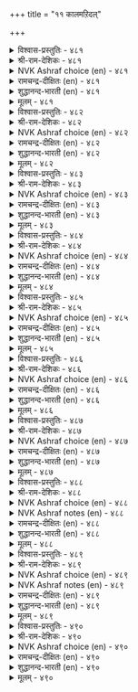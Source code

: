 +++
title = "११ कालमऱिदल्"

+++


<details><summary>विश्वास-प्रस्तुतिः - ४८१</summary>

पगल्वॆल्लुम् कूगैयैक् काक्कै इगल्वॆल्लुम्  
वेन्दर्क्कु वेण्डुम् पॊऴुदु।       ४८१
</details>

<details><summary>श्री-राम-देशिकः - ४८१</summary>

उलूको बलवानह्नि काकेनाल्पेन जीयते ।  
जयैषिणस्तथा राज्ञः कालः ख्रलु निरीक्ष्यते ॥ ४८१॥
</details>

<details><summary>NVK Ashraf choice (en) - ४८१</summary>

०४८१
A crow can defeat an owl by day.
Kings need the right time to win.
(P.S. Sundaram)
</details>

<details><summary>रामचन्द्र-दीक्षितः (en) - ४८१</summary>

481\. pakal vellum, kūkaiyaik kākkai;- ikal vellum  
vēntarkku vēṇṭum, poḻutu.

481\. During the day the crow conquers the owl. So the monarch who wishes to defeat the enemy must choose the proper time.  
</details>

<details><summary>शुद्धानन्द-भारती (en) - ४८१</summary>

1\. பகல்வெல்லும் கூகையைக் காக்கை இகல்வெல்லும்  
வேந்தர்க்கு வேண்டும் பொழுது.  
By day the crow defeats the owl  
Kings need right time their foes to quell.        481  
</details>

<details><summary>मूलम् - ४८१</summary>

पगल्वॆल्लुम् कूगैयैक् काक्कै इगल्वॆल्लुम्  
वेन्दर्क्कु वेण्डुम् पॊऴुदु।       ४८१
</details>

<details><summary>विश्वास-प्रस्तुतिः - ४८२</summary>

परुवत्तोडु ऒट्ट ऒऴुगल् तिरुविनैत्  
तीरामै आर्क्कुङ् गयिऱु।       ४८२
</details>

<details><summary>श्री-राम-देशिकः - ४८२</summary>

काले कर्म समारब्धं विचार्य च कृतं पुनः ।  
अस्थिरामपि सम्पत्तिं बघ्नात्येकत्र सुस्थिराम् ॥ ४८२॥
</details>

<details><summary>NVK Ashraf choice (en) - ४८२</summary>

०४८२
The rope that binds Fortune
Is deeds done at the right time.
(P.S. Sundaram)
</details>

<details><summary>रामचन्द्र-दीक्षितः (en) - ४८२</summary>

482\. paruvattoṭu oṭṭa oḻukal-tiruviṉait  
tīrāmai ārkkum kayiṟu.

482\. Action at the appropriate hour is the rope that holds for ever the Goddess of Fortune to the King.  
</details>

<details><summary>शुद्धानन्द-भारती (en) - ४८२</summary>

2\. பருவத்தோடு ஒட்ட ஒழுகல் திருவினைத்  
தீராமை ஆர்க்கும் கயிறு.  
Well-ordered seasoned act is cord  
That fortune binds in bon accord.        482  
</details>

<details><summary>मूलम् - ४८२</summary>

परुवत्तोडु ऒट्ट ऒऴुगल् तिरुविनैत्  
तीरामै आर्क्कुङ् गयिऱु।       ४८२
</details>

<details><summary>विश्वास-प्रस्तुतिः - ४८३</summary>

अरुविनै यॆन्ब उळवो करुवियान्  
कालम् अऱिन्दु सॆयिन्।       ४८३
</details>

<details><summary>श्री-राम-देशिकः - ४८३</summary>

क्रियोपयुक्तकरणैः कार्यं काले करोति यः ।  
साध्यते सुलभं तेन नासाध्यं भुवि किञ्चन ॥ ४८३॥
</details>

<details><summary>NVK Ashraf choice (en) - ४८३</summary>

०४८३
What is impossible
If right means are adopted at the right time? *
(P.S. Sundaram)
</details>

<details><summary>रामचन्द्र-दीक्षितः (en) - ४८३</summary>

483\. aru viṉai eṉpa uḷavō-karuviyāṉ  
kālam aṟintu ceyiṉ.

483\. Is there anything impossible if one acts at the right time and with the proper equipment?  
</details>

<details><summary>शुद्धानन्द-भारती (en) - ४८३</summary>

3\. அருவினை என்ப உளவோ கருவியான்  
காலம் அறிந்து செயின்  
What is hard for him who acts  
With proper means and time and tacts?        483  
</details>

<details><summary>मूलम् - ४८३</summary>

अरुविनै यॆन्ब उळवो करुवियान्  
कालम् अऱिन्दु सॆयिन्।       ४८३
</details>

<details><summary>विश्वास-प्रस्तुतिः - ४८४</summary>

ञालम् करुदिनुङ् गैगूडुङ् गालम्  
करुदि इडत्ताऱ्चॆयिन्।       ४८४
</details>

<details><summary>श्री-राम-देशिकः - ४८४</summary>

कृत्स्नामपि महीं भोक्तुं स शक्नोति महीतले ।  
काले देशे च कर्माणि यः करोति समाहितः ॥ ४८४॥
</details>

<details><summary>NVK Ashraf choice (en) - ४८४</summary>

०४८४
Even the world will be yours,
If you act choosing the right time and place.
(N.V.K. Ashraf)
</details>

<details><summary>रामचन्द्र-दीक्षितः (en) - ४८४</summary>

484\. ñālam karutiṉum, kaikūṭum-kālam  
karuti, iṭattāṉ ceyiṉ.

484\. One can succeed in the attempt to conquer the world if the right time and the right place are chosen.  
</details>

<details><summary>शुद्धानन्द-भारती (en) - ४८४</summary>

4\. ஞாலம் கருதினுங் கைகூடும் காலம்  
கருதி இடத்தாற் செயின்.  
Choose proper time and act and place  
Even the world you win with ease.        484  
</details>

<details><summary>मूलम् - ४८४</summary>

ञालम् करुदिनुङ् गैगूडुङ् गालम्  
करुदि इडत्ताऱ्चॆयिन्।       ४८४
</details>

<details><summary>विश्वास-प्रस्तुतिः - ४८५</summary>

कालम् करुदि इरुप्पर् कलङ्गादु  
ञालम् करुदु पवर्।       ४८५
</details>

<details><summary>श्री-राम-देशिकः - ४८५</summary>

कृत्स्नस्य जगतो वाञ्छा यदि स्यात् किन्नु चिन्तया ।  
युक्तकालं प्रतीक्षस्व निष्क्रियस्त्वं भज क्षमाम् ॥ ४८५॥
</details>

<details><summary>NVK Ashraf choice (en) - ४८५</summary>

०४८५
Those who hope for the world wait unperturbed
Hoping for the right moment. *
(K. Kannan)
</details>

<details><summary>रामचन्द्र-दीक्षितः (en) - ४८५</summary>

485\. kālam karuti iruppar-kalaṅkātu  
ñālam karutupavar.

485\. He who without any fear aims at the conquest of the world will await the season for it.  
</details>

<details><summary>शुद्धानन्द-भारती (en) - ४८५</summary>

5\. காலம் கருதி இருப்பர் கலங்காது  
ஞாலம் கருது பவர்.  
Who want to win the world sublime  
Wait unruffled biding their time.        485  
</details>

<details><summary>मूलम् - ४८५</summary>

कालम् करुदि इरुप्पर् कलङ्गादु  
ञालम् करुदु पवर्।       ४८५
</details>

<details><summary>विश्वास-प्रस्तुतिः - ४८६</summary>

ऊक्क मुडैयान् ऒडुक्कम् पॊरुदगर्  
ताक्कऱ्कुप् पेरुन् दगैत्तु।      ४८६
</details>

<details><summary>श्री-राम-देशिकः - ४८६</summary>

राज्ञः कालार्थिनो मौनाद् वर्तनं युद्धमन्तरा ।  
मेषस्य युद्धतः पृष्ठगमनेन समं भवेत् ॥ ४८६॥
</details>

<details><summary>NVK Ashraf choice (en) - ४८६</summary>

०४८६
The restraint of an active person
Is akin to the retreat of a butting ram.
(N.V.K. Ashraf)
</details>

<details><summary>रामचन्द्र-दीक्षितः (en) - ४८६</summary>

486\. ūkkam uṭaiyāṉ oṭukkam poru takar  
tākkaṟkup pērum takaittu.

486\. The self-restraint of the mighty is like the drawing back of the fighting ram just before its attack.  
</details>

<details><summary>शुद्धानन्द-भारती (en) - ४८६</summary>

6\. ஊக்க முடையான் ஒடுக்கம் பொருதகர்  
தாக்கற்குப் பேருந் தகைத்து.  
By self-restraint stalwarts keep fit  
Like rams retreating but to butt.        486  
</details>

<details><summary>मूलम् - ४८६</summary>

ऊक्क मुडैयान् ऒडुक्कम् पॊरुदगर्  
ताक्कऱ्कुप् पेरुन् दगैत्तु।      ४८६
</details>

<details><summary>विश्वास-प्रस्तुतिः - ४८७</summary>

पॊळ्ळॆन आङ्गे पुऱम्वेरार् कालम्बार्त्तु  
उळ्वेर्प्पर् ऒळ्ळि यवर्।       ४८७
</details>

<details><summary>श्री-राम-देशिकः - ४८७</summary>

शत्रोरग्रे बुधाः क्रोधं विसृजेर्युन वै वहिः ।  
अन्तर्निगूह्य ते कोपं काले स्युः कार्यसाधकाः ॥ ४८७॥
</details>

<details><summary>NVK Ashraf choice (en) - ४८७</summary>

०४८७
The wise do not burst with rage.
They hold it for the right time.
(P.S. Sundaram)
</details>

<details><summary>रामचन्द्र-दीक्षितः (en) - ४८७</summary>

487\. poḷḷeṉa āṅkē puṟam vērār; kālam pārttu,  
uḷ vērppar, oḷḷiyavar.

487\. The wise will not fly into a passion when assailed; they allow their anger to smoulder within till the right time comes.  
</details>

<details><summary>शुद्धानन्द-भारती (en) - ४८७</summary>

7\. பொள்ளென ஆங்கே புறம்வேரார் காலம்பார்த்து  
உள்வேர்ப்பர் ஒள்ளி யவர்.  
The wise jut not their vital fire  
They watch their time with hidden ire.        487  
</details>

<details><summary>मूलम् - ४८७</summary>

पॊळ्ळॆन आङ्गे पुऱम्वेरार् कालम्बार्त्तु  
उळ्वेर्प्पर् ऒळ्ळि यवर्।       ४८७
</details>

<details><summary>विश्वास-प्रस्तुतिः - ४८८</summary>

सॆऱुनरैक् काणिन् सुमक्क इऱुवरै  
काणिन् किऴक्काम् तलै।       ४८८
</details>

<details><summary>श्री-राम-देशिकः - ४८८</summary>

नाशकाले समायाते रिपोः शीर्षमघः पतेत् ।  
तावता मौनमास्थेयं क्षमया जयकाङ्क्षिणा ॥ ४८८॥
</details>

<details><summary>NVK Ashraf choice (en) - ४८८</summary>

०४८८
The best is to bear with your enemy
Till the time comes to topple him. *
(P.S. Sundaram)
</details>

<details><summary>NVK Ashraf notes (en) - ४८८</summary>

४८८. ( Shuddhananda Bharatiar) has a daring interpretation. He takes the word "तलै" to mean "head" instead of the usual meaning "chief". His translation reads thus: "Bear with hostilities when you meet them. Fell down their head in fateful time" – ( Shuddhananda Bharatiar)
</details>

<details><summary>रामचन्द्र-दीक्षितः (en) - ४८८</summary>

488\. ceṟunaraik kāṇiṉ cumakka; iṟuvarai  
kāṇiṉ kiḻakkām talai.

488\. Bow before the enemy till the time of his destruction. When the hour comes, strike him down.  
</details>

<details><summary>शुद्धानन्द-भारती (en) - ४८८</summary>

8\. செறுநரைக் காணின் சுமக்க இறுவரை  
காணின் கிழக்காம் தலை.  
Bear with hostiles when you meet them  
Fell down their head in fateful time.        488  
</details>

<details><summary>मूलम् - ४८८</summary>

सॆऱुनरैक् काणिन् सुमक्क इऱुवरै  
काणिन् किऴक्काम् तलै।       ४८८
</details>

<details><summary>विश्वास-प्रस्तुतिः - ४८९</summary>

ऎय्दऱ्करियदु इयैन्दक्काल् अन्निलैये  
सॆय्दऱ्करिय सॆयल्।       ४८९
</details>

<details><summary>श्री-राम-देशिकः - ४८९</summary>

कालेऽनुकूले संप्राप्ते तमलभ्यं विभाव्य च ।  
तदैव कुरु कर्तव्यं तं कालं न हि द्रक्ष्यसि ॥ ४८९॥
</details>

<details><summary>NVK Ashraf choice (en) - ४८९</summary>

०४८९
Hesitate not to seize opportunities rare,
And achieve tasks otherwise hard. *
(Satguru Subramuniyaswami)
</details>

<details><summary>NVK Ashraf notes (en) - ४८९</summary>

४८९. Compare with ९७५. If the great achieve anything, it will be deeds rare in achievement. * (P.S. Sundaram)
</details>

<details><summary>रामचन्द्र-दीक्षितः (en) - ४८९</summary>

489\. eytaṟku ariyatu iyaintakkāl, an nilaiyē  
ceytaṟku ariya ceyal.

489\. Do not let slip a golden opportunity; when the hour dawns, attempt the impossible.  
</details>

<details><summary>शुद्धानन्द-भारती (en) - ४८९</summary>

9\. எய்தற் கரியது இயைந்தக்கால் அந்நிலையே  
செய்தற் கரிய செயல்.  
When comes the season ripe and rare  
Dare and do hard things then and there.        489  
</details>

<details><summary>मूलम् - ४८९</summary>

ऎय्दऱ्करियदु इयैन्दक्काल् अन्निलैये  
सॆय्दऱ्करिय सॆयल्।       ४८९
</details>

<details><summary>विश्वास-प्रस्तुतिः - ४९०</summary>

कॊक्कॊक्क कूम्बुम् परुवत्तु मट्रदन्  
कुत्तॊक्क सीर्त्त इडत्तु।       ४९०
</details>

<details><summary>श्री-राम-देशिकः - ४९०</summary>

कार्यसाधनपर्यन्तं बकवत्तिष्ठ निष्क्रियः ।  
कुरु कार्यं क्षणात् काले चञ्च्वा मीनं बको यथा ॥ ४९०॥
</details>

<details><summary>NVK Ashraf choice (en) - ४९०</summary>

०४९०
Bide your time like the stork, and like it
Strike at the opportune moment.
(P.S. Sundaram), (N.V.K. Ashraf)
</details>

<details><summary>रामचन्द्र-दीक्षितः (en) - ४९०</summary>

490\. kokku okka, kūmpum paruvattu; maṟṟu ataṉ  
kuttu okka, cīrtta iṭattu.

490\. When the time is not ripe, be still as a heron. But at the ripe hour, attack the enemy without missing your aim.  
</details>

<details><summary>शुद्धानन्द-भारती (en) - ४९०</summary>

10\. கொக்கொக்க கூம்பும் பருவத்து மற்றதன்  
குத்தொக்க சீர்த்த இடத்து.  
In waiting time feign peace like stork  
In fighting time strike like its peck.        490  
</details>

<details><summary>मूलम् - ४९०</summary>

कॊक्कॊक्क कूम्बुम् परुवत्तु मट्रदन्  
कुत्तॊक्क सीर्त्त इडत्तु।       ४९०
</details>
